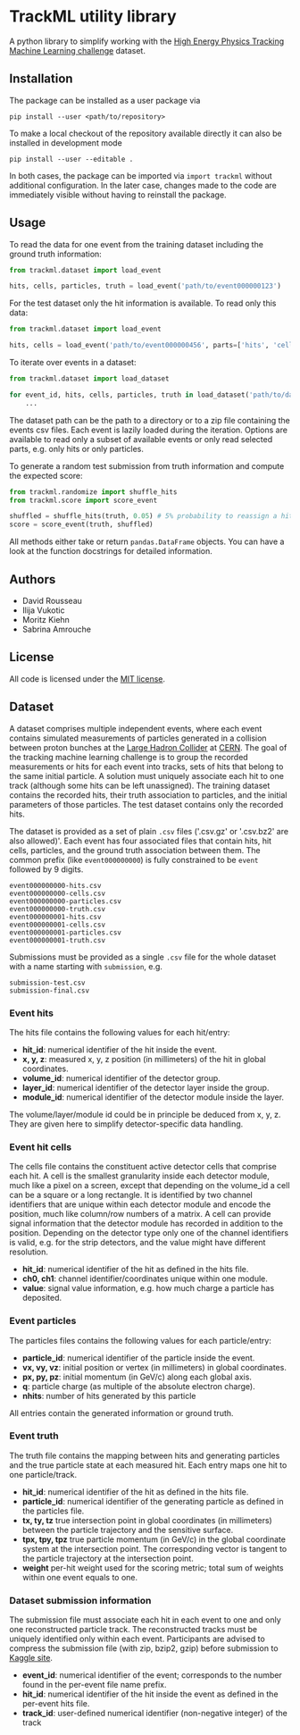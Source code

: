 TrackML utility library
=======================

A python library to simplify working with the
[High Energy Physics Tracking Machine Learning challenge](kaggle_trackml)
dataset.

Installation
------------

The package can be installed as a user package via

    pip install --user <path/to/repository>

To make a local checkout of the repository available directly it can also be
installed in development mode

    pip install --user --editable .

In both cases, the package can be imported via `import trackml` without
additional configuration. In the later case, changes made to the code are
immediately visible without having to reinstall the package.

Usage
-----

To read the data for one event from the training dataset including the ground
truth information:

```python
from trackml.dataset import load_event

hits, cells, particles, truth = load_event('path/to/event000000123')
```

For the test dataset only the hit information is available. To read only this
data:

```python
from trackml.dataset import load_event

hits, cells = load_event('path/to/event000000456', parts=['hits', 'cells'])
```

To iterate over events in a dataset:

```python
from trackml.dataset import load_dataset

for event_id, hits, cells, particles, truth in load_dataset('path/to/dataset'):
    ...
```

The dataset path can be the path to a directory or to a zip file containing the
events csv files. Each event is lazily loaded during the iteration. Options are
available to read only a subset of available events or only read selected parts,
e.g. only hits or only particles.

To generate a random test submission from truth information and compute the
expected score:

```python
from trackml.randomize import shuffle_hits
from trackml.score import score_event

shuffled = shuffle_hits(truth, 0.05) # 5% probability to reassign a hit
score = score_event(truth, shuffled)
```

All methods either take or return `pandas.DataFrame` objects. You can have a
look at the function docstrings for detailed information.

Authors
-------

*   David Rousseau
*   Ilija Vukotic
*   Moritz Kiehn
*   Sabrina Amrouche

License
-------

All code is licensed under the [MIT license][mit_license].

Dataset
-------

A dataset comprises multiple independent events, where each event contains
simulated measurements of particles generated in a collision between proton
bunches at the [Large Hadron Collider][lhc] at [CERN][cern]. The goal of the
tracking machine learning challenge is to group the recorded measurements or
hits for each event into tracks, sets of hits that belong to the same initial
particle. A solution must uniquely associate each hit to one track (although
some hits can be left unassigned). The training dataset contains the recorded
hits, their truth association to particles, and the initial parameters of those
particles. The test dataset contains only the recorded hits.

The dataset is provided as a set of plain `.csv` files ('.csv.gz' or '.csv.bz2'
are also allowed)'. Each event has four associated files that contain hits, hit
cells, particles, and the ground truth association between them. The common
prefix (like `event000000000`) is fully constrained to be `event` followed by 9
digits.

    event000000000-hits.csv
    event000000000-cells.csv
    event000000000-particles.csv
    event000000000-truth.csv
    event000000001-hits.csv
    event000000001-cells.csv
    event000000001-particles.csv
    event000000001-truth.csv

Submissions must be provided as a single `.csv` file for the whole dataset with
a name starting with `submission`, e.g.

    submission-test.csv
    submission-final.csv

### Event hits

The hits file contains the following values for each hit/entry:

*   **hit_id**: numerical identifier of the hit inside the event.
*   **x, y, z**: measured x, y, z position (in millimeters) of the hit in
    global coordinates.
*   **volume_id**: numerical identifier of the detector group.
*   **layer_id**: numerical identifier of the detector layer inside the
    group.
*   **module_id**: numerical identifier of the detector module inside
    the layer.

The volume/layer/module id could be in principle be deduced from x, y, z. They
are given here to simplify detector-specific data handling.

### Event hit cells

The cells file contains the constituent active detector cells that comprise each
hit. A cell is the smallest granularity inside each detector module, much like a
pixel on a screen, except that depending on the volume_id a cell can be a square
or a long rectangle. It is identified by two channel identifiers that are unique
within each detector module and encode the position, much like column/row
numbers of a matrix. A cell can provide signal information that the detector
module has recorded in addition to the position. Depending on the detector type
only one of the channel identifiers is valid, e.g. for the strip detectors, and
the value might have different resolution.

*   **hit_id**: numerical identifier of the hit as defined in the hits file.
*   **ch0, ch1**: channel identifier/coordinates unique within one module.
*   **value**: signal value information, e.g. how much charge a particle has
    deposited.

### Event particles

The particles files contains the following values for each particle/entry:

*   **particle_id**: numerical identifier of the particle inside the event.
*   **vx, vy, vz**: initial position or vertex (in millimeters) in global
    coordinates.
*   **px, py, pz**: initial momentum (in GeV/c) along each global axis.
*   **q**: particle charge (as multiple of the absolute electron charge).
*   **nhits**: number of hits generated by this particle

All entries contain the generated information or ground truth.

### Event truth

The truth file contains the mapping between hits and generating particles and
the true particle state at each measured hit. Each entry maps one hit to one
particle/track.

*   **hit_id**: numerical identifier of the hit as defined in the hits file.
*   **particle_id**: numerical identifier of the generating particle as defined
    in the particles file.
*   **tx, ty, tz** true intersection point in global coordinates (in
    millimeters) between the particle trajectory and the sensitive surface.
*   **tpx, tpy, tpz** true particle momentum (in GeV/c) in the global
    coordinate system at the intersection point. The corresponding vector
    is tangent to the particle trajectory at the intersection point.
*   **weight** per-hit weight used for the scoring metric; total sum of weights
    within one event equals to one.

### Dataset submission information

The submission file must associate each hit in each event to one and only one
reconstructed particle track. The reconstructed tracks must be uniquely
identified only within each event.  Participants are advised to compress the
submission file (with zip, bzip2, gzip) before submission to
[Kaggle site](kaggle_trackml).

*   **event_id**: numerical identifier of the event; corresponds to the number
    found in the per-event file name prefix.
*   **hit_id**: numerical identifier of the hit inside the event as defined in
    the per-event hits file.
*   **track_id**: user-defined numerical identifier (non-negative integer) of
    the track


[cern]: https://home.cern
[lhc]: https://home.cern/topics/large-hadron-collider
[mit_license]: http://www.opensource.org/licenses/MIT
[kaggle_trackml]: https://www.kaggle.com/c/trackml-particle-identification

